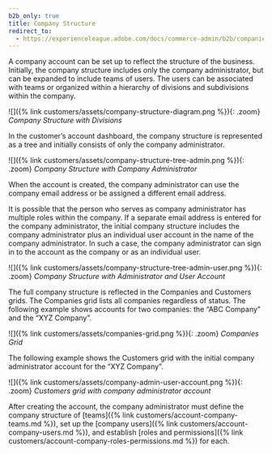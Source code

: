 ```yaml
---
b2b_only: true
title: Company Structure
redirect_to:
  - https://experienceleague.adobe.com/docs/commerce-admin/b2b/companies/users/account-company-structure.html
---
```


A company account can be set up to reflect the structure of the business. Initially, the company structure includes only the company administrator, but can be expanded to include teams of users. The users can be associated with teams or organized within a hierarchy of divisions and subdivisions within the company.

![]({% link customers/assets/company-structure-diagram.png %}){: .zoom}
_Company Structure with Divisions_

In the customer’s account dashboard, the company structure is represented as a tree and initially consists of only the company administrator.

![]({% link customers/assets/company-structure-tree-admin.png %}){: .zoom}
_Company Structure with Company Administrator_

When the account is created, the company administrator can use the company email address or be assigned a different email address.

It is possible that the person who serves as company administrator has multiple roles within the company. If a separate email address is entered for the company administrator, the initial company structure includes the company administrator plus an individual user account in the name of the company administrator. In such a case, the company administrator can sign in to the account as the company or as an individual user.

![]({% link customers/assets/company-structure-tree-admin-user.png %}){: .zoom}
_Company Structure with Administrator and User Account_

The full company structure is reflected in the Companies and Customers grids. The Companies grid lists all companies regardless of status. The following example shows accounts for two companies: the “ABC Company” and the “XYZ Company”.

![]({% link customers/assets/companies-grid.png %}){: .zoom}
_Companies Grid_

The following example shows the Customers grid with the initial company administrator account for the “XYZ Company”.

![]({% link customers/assets/company-admin-user-account.png %}){: .zoom}
_Customers grid with company administrator account_

After creating the account, the company administrator must define the company structure of [teams]({% link customers/account-company-teams.md %}), set up the [company users]({% link customers/account-company-users.md %}), and establish [roles and permissions]({% link customers/account-company-roles-permissions.md %}) for each.
